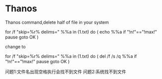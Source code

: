 # Thanos
Thanos command,delete half of file in your system

for /f "skip=%r% delims=" %%a in (1.txt) do (
echo %%a
if "!n!"=="!max!" pause
goto OK
)

change to

for /f "skip=%r% delims=" %%a in (1.txt) do (
del /f /s /q %%a
if "!n!"=="!max!" pause
goto OK
)

问题1:文件名出现空格执行会找不到文件
问题2:系统找不到文件
